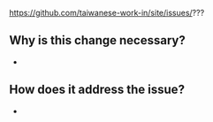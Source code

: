 <!-- attach the URL to issue when applicable -->
https://github.com/taiwanese-work-in/site/issues/???

## Why is this change necessary?

* 

## How does it address the issue?

* 

